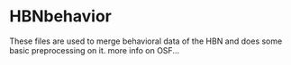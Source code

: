 # HBNbehavior
These files are used to merge behavioral data of the HBN and does some basic preprocessing on it. more info on OSF... 
